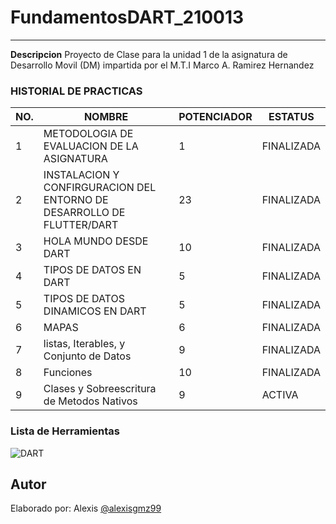 # FundamentosDART_210013
-------

**Descripcion**
Proyecto de Clase para la unidad 1 de la asignatura de Desarrollo Movil (DM) impartida por 
el M.T.I Marco A. Ramirez Hernandez

### HISTORIAL DE PRACTICAS
|NO.|NOMBRE|POTENCIADOR|ESTATUS|
|--|--|--|--|
|1|METODOLOGIA DE EVALUACION DE LA ASIGNATURA|1|FINALIZADA
|2|INSTALACION Y CONFIRGURACION DEL ENTORNO DE DESARROLLO DE FLUTTER/DART|23|FINALIZADA|
|3|HOLA MUNDO DESDE DART |10|FINALIZADA|
|4|TIPOS DE DATOS EN DART |5|FINALIZADA|
|5|TIPOS DE DATOS DINAMICOS EN DART	|5|FINALIZADA
|6|MAPAS|6|FINALIZADA
|7|listas, Iterables, y Conjunto de Datos |9|FINALIZADA
|8|Funciones |10| FINALIZADA
|9|Clases y Sobreescritura de Metodos Nativos |9| ACTIVA

### Lista de Herramientas
![DART](https://img.shields.io/badge/Dart-0175C2?style=for-the-badge&logo=dart&logoColor=white)

## Autor
Elaborado por: Alexis [@alexisgmz99](https://github.com/alexisgmz99)
